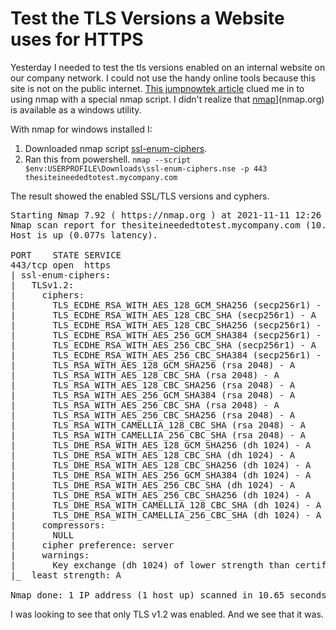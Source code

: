 # Test the TLS Versions a Website uses for HTTPS

Yesterday I needed to test the tls versions enabled on an internal website on our company network. I could not use the handy online tools because this site is not on the public internet.
[This jumpnowtek article](https://jumpnowtek.com/security/Using-nmap-to-check-certs-and-supported-algos.html) clued me in to using nmap with a special nmap script. 
I didn't realize that [nmap](https://jumpnowtek.com/security/Using-nmap-to-check-certs-and-supported-algos.html)](nmap.org) is available as a windows utility.

With nmap for windows installed I:

  1. Downloaded nmap script [ssl-enum-ciphers](https://nmap.org/nsedoc/scripts/ssl-enum-ciphers.html).
  2. Ran this from powershell. ```nmap --script $env:USERPROFILE\Downloads\ssl-enum-ciphers.nse -p 443 thesiteineededtotest.mycompany.com```

The result showed the enabled SSL/TLS versions and cyphers.

<pre>Starting Nmap 7.92 ( https://nmap.org ) at 2021-11-11 12:26 Eastern Standard Time
Nmap scan report for thesiteineededtotest.mycompany.com (10.12.13.15)
Host is up (0.077s latency).

PORT    STATE SERVICE
443/tcp open  https
| ssl-enum-ciphers:
|   TLSv1.2:
|     ciphers:
|       TLS_ECDHE_RSA_WITH_AES_128_GCM_SHA256 (secp256r1) - A
|       TLS_ECDHE_RSA_WITH_AES_128_CBC_SHA (secp256r1) - A
|       TLS_ECDHE_RSA_WITH_AES_128_CBC_SHA256 (secp256r1) - A
|       TLS_ECDHE_RSA_WITH_AES_256_GCM_SHA384 (secp256r1) - A
|       TLS_ECDHE_RSA_WITH_AES_256_CBC_SHA (secp256r1) - A
|       TLS_ECDHE_RSA_WITH_AES_256_CBC_SHA384 (secp256r1) - A
|       TLS_RSA_WITH_AES_128_GCM_SHA256 (rsa 2048) - A
|       TLS_RSA_WITH_AES_128_CBC_SHA (rsa 2048) - A
|       TLS_RSA_WITH_AES_128_CBC_SHA256 (rsa 2048) - A
|       TLS_RSA_WITH_AES_256_GCM_SHA384 (rsa 2048) - A
|       TLS_RSA_WITH_AES_256_CBC_SHA (rsa 2048) - A
|       TLS_RSA_WITH_AES_256_CBC_SHA256 (rsa 2048) - A
|       TLS_RSA_WITH_CAMELLIA_128_CBC_SHA (rsa 2048) - A
|       TLS_RSA_WITH_CAMELLIA_256_CBC_SHA (rsa 2048) - A
|       TLS_DHE_RSA_WITH_AES_128_GCM_SHA256 (dh 1024) - A
|       TLS_DHE_RSA_WITH_AES_128_CBC_SHA (dh 1024) - A
|       TLS_DHE_RSA_WITH_AES_128_CBC_SHA256 (dh 1024) - A
|       TLS_DHE_RSA_WITH_AES_256_GCM_SHA384 (dh 1024) - A
|       TLS_DHE_RSA_WITH_AES_256_CBC_SHA (dh 1024) - A
|       TLS_DHE_RSA_WITH_AES_256_CBC_SHA256 (dh 1024) - A
|       TLS_DHE_RSA_WITH_CAMELLIA_128_CBC_SHA (dh 1024) - A
|       TLS_DHE_RSA_WITH_CAMELLIA_256_CBC_SHA (dh 1024) - A
|     compressors:
|       NULL
|     cipher preference: server
|     warnings:
|       Key exchange (dh 1024) of lower strength than certificate key
|_  least strength: A

Nmap done: 1 IP address (1 host up) scanned in 10.65 seconds</pre>

I was looking to see that only TLS v1.2 was enabled. And we see that it was.
